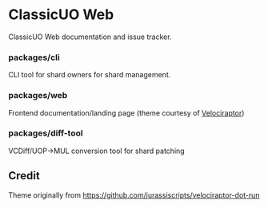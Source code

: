 # ClassicUO Web

ClassicUO Web documentation and issue tracker.


### packages/cli
CLI tool for shard owners for shard management.

### packages/web
Frontend documentation/landing page (theme courtesy of [Velociraptor](https://velociraptor.run/))

### packages/diff-tool
VCDiff/UOP->MUL conversion tool for shard patching

## Credit
Theme originally from https://github.com/jurassiscripts/velociraptor-dot-run
